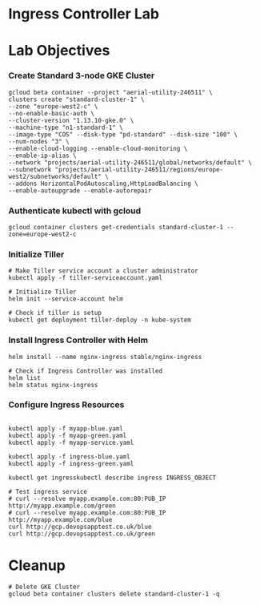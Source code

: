 # Ingress Controller Lab


# Lab Objectives

### Create Standard 3-node GKE Cluster
```buildoutcfg
gcloud beta container --project "aerial-utility-246511" \
clusters create "standard-cluster-1" \
--zone "europe-west2-c" \
--no-enable-basic-auth \
--cluster-version "1.13.10-gke.0" \
--machine-type "n1-standard-1" \
--image-type "COS" --disk-type "pd-standard" --disk-size "100" \
--num-nodes "3" \
--enable-cloud-logging --enable-cloud-monitoring \
--enable-ip-alias \
--network "projects/aerial-utility-246511/global/networks/default" \
--subnetwork "projects/aerial-utility-246511/regions/europe-west2/subnetworks/default" \
--addons HorizontalPodAutoscaling,HttpLoadBalancing \
--enable-autoupgrade --enable-autorepair
```

### Authenticate kubectl with gcloud
```buildoutcfg
gcloud container clusters get-credentials standard-cluster-1 --zone=europe-west2-c
```

### Initialize Tiller
```buildoutcfg
# Make Tiller service account a cluster administrator
kubectl apply -f tiller-serviceaccount.yaml

# Initialize Tiller
helm init --service-account helm

# Check if tiller is setup
kubectl get deployment tiller-deploy -n kube-system
```


### Install Ingress Controller with Helm
```buildoutcfg
helm install --name nginx-ingress stable/nginx-ingress

# Check if Ingress Controller was installed
helm list
helm status nginx-ingress

```

### Configure Ingress Resources
```buildoutcfg

kubectl apply -f myapp-blue.yaml
kubectl apply -f myapp-green.yaml
kubectl apply -f myapp-service.yaml

kubectl apply -f ingress-blue.yaml
kubectl apply -f ingress-green.yaml

kubectl get ingresskubectl describe ingress INGRESS_OBJECT

# Test ingress service
# curl --resolve myapp.example.com:80:PUB_IP http://myapp.example.com/green
# curl --resolve myapp.example.com:80:PUB_IP http://myapp.example.com/blue
curl http://gcp.devopsapptest.co.uk/blue
curl http://gcp.devopsapptest.co.uk/green

```

# Cleanup
```buildoutcfg
# Delete GKE Cluster
gcloud beta container clusters delete standard-cluster-1 -q
```